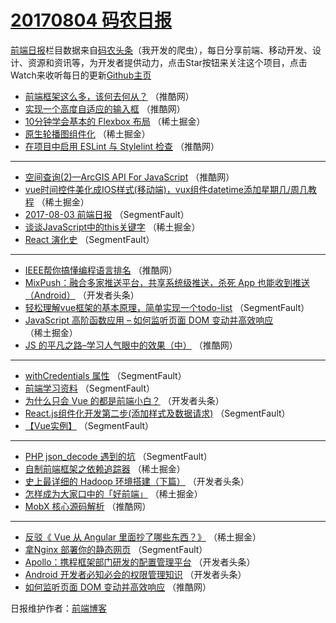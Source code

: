 # [20170804 码农日报](http://hao.caibaojian.com/date/2017/08/04)

[前端日报](http://caibaojian.com/c/news)栏目数据来自[码农头条](http://hao.caibaojian.com/)（我开发的爬虫），每日分享前端、移动开发、设计、资源和资讯等，为开发者提供动力，点击Star按钮来关注这个项目，点击Watch来收听每日的更新[Github主页](https://github.com/kujian/frontendDaily)
* [前端框架这么多，该何去何从？](http://hao.caibaojian.com/46642.html) （推酷网）
* [实现一个高度自适应的输入框](http://hao.caibaojian.com/46639.html) （推酷网）
* [10分钟学会基本的 Flexbox 布局](http://hao.caibaojian.com/46662.html) （稀土掘金）
* [原生轮播图组件化](http://hao.caibaojian.com/46669.html) （稀土掘金）
* [在项目中启用 ESLint 与 Stylelint 检查](http://hao.caibaojian.com/46643.html) （推酷网）

***
* [空间查询(2)—ArcGIS API For JavaScript](http://hao.caibaojian.com/46644.html) （推酷网）
* [vue时间控件美化成IOS样式(移动端)，vux组件datetime添加星期几/周几教程](http://hao.caibaojian.com/46667.html) （稀土掘金）
* [2017-08-03 前端日报](http://hao.caibaojian.com/46626.html) （SegmentFault）
* [谈谈JavaScript中的this关键字](http://hao.caibaojian.com/46664.html) （稀土掘金）
* [React 演化史](http://hao.caibaojian.com/46623.html) （SegmentFault）

***
* [IEEE帮你搞懂编程语言排名](http://hao.caibaojian.com/46645.html) （推酷网）
* [MixPush：融合多家推送平台，共享系统级推送，杀死 App 也能收到推送（Android）](http://hao.caibaojian.com/46705.html) （开发者头条）
* [轻松理解vue框架的基本原理，简单实现一个todo-list](http://hao.caibaojian.com/46615.html) （SegmentFault）
* [JavaScript 高阶函数应用 &#8211; 如何监听页面 DOM 变动并高效响应](http://hao.caibaojian.com/46660.html) （稀土掘金）
* [JS 的平凡之路&#8211;学习人气眼中的效果（中）](http://hao.caibaojian.com/46638.html) （推酷网）

***
* [withCredentials 属性](http://hao.caibaojian.com/46617.html) （SegmentFault）
* [前端学习资料](http://hao.caibaojian.com/46629.html) （SegmentFault）
* [为什么只会 Vue 的都是前端小白？](http://hao.caibaojian.com/46698.html) （开发者头条）
* [React.js组件化开发第二步(添加样式及数据请求)](http://hao.caibaojian.com/46630.html) （SegmentFault）
* [【Vue实例】](http://hao.caibaojian.com/46631.html) （SegmentFault）

***
* [PHP json_decode 遇到的坑](http://hao.caibaojian.com/46621.html) （SegmentFault）
* [自制前端框架之依赖追踪器](http://hao.caibaojian.com/46665.html) （稀土掘金）
* [史上最详细的 Hadoop 环境搭建（下篇）](http://hao.caibaojian.com/46701.html) （开发者头条）
* [怎样成为大家口中的「好前端」](http://hao.caibaojian.com/46666.html) （稀土掘金）
* [MobX 核心源码解析](http://hao.caibaojian.com/46637.html) （推酷网）

***
* [反驳《 Vue 从 Angular 里面抄了哪些东西？》](http://hao.caibaojian.com/46661.html) （稀土掘金）
* [拿Nginx 部署你的静态网页](http://hao.caibaojian.com/46628.html) （SegmentFault）
* [Apollo：携程框架部门研发的配置管理平台](http://hao.caibaojian.com/46697.html) （开发者头条）
* [Android 开发者必知必会的权限管理知识](http://hao.caibaojian.com/46699.html) （开发者头条）
* [如何监听页面 DOM 变动并高效响应](http://hao.caibaojian.com/46641.html) （推酷网）

日报维护作者：[前端博客](http://caibaojian.com/) 